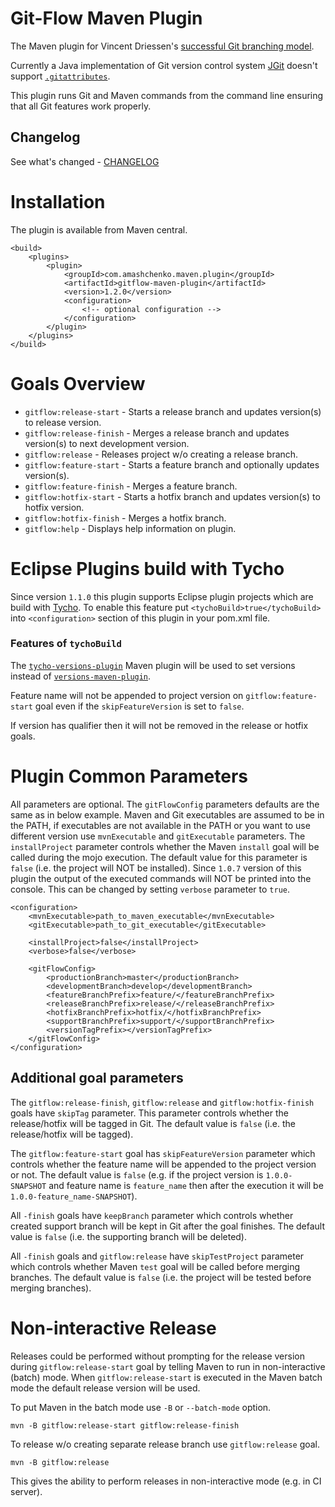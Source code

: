 # Git-Flow Maven Plugin

The Maven plugin for Vincent Driessen's [successful Git branching model](http://nvie.com/posts/a-successful-git-branching-model/).

Currently a Java implementation of Git version control system [JGit](https://github.com/eclipse/jgit) doesn't support [`.gitattributes`](http://git-scm.com/book/en/Customizing-Git-Git-Attributes).

This plugin runs Git and Maven commands from the command line ensuring that all Git features work properly.

## Changelog

See what's changed - [CHANGELOG](CHANGELOG.md)

# Installation

The plugin is available from Maven central.
    
    <build>
        <plugins>
            <plugin>
                <groupId>com.amashchenko.maven.plugin</groupId>
                <artifactId>gitflow-maven-plugin</artifactId>
                <version>1.2.0</version>
                <configuration>
                    <!-- optional configuration -->
                </configuration>
            </plugin>
        </plugins>
    </build>


# Goals Overview

- `gitflow:release-start` - Starts a release branch and updates version(s) to release version.
- `gitflow:release-finish` - Merges a release branch and updates version(s) to next development version.
- `gitflow:release` - Releases project w/o creating a release branch.
- `gitflow:feature-start` - Starts a feature branch and optionally updates version(s).
- `gitflow:feature-finish` - Merges a feature branch.
- `gitflow:hotfix-start` - Starts a hotfix branch and updates version(s) to hotfix version.
- `gitflow:hotfix-finish` - Merges a hotfix branch.
- `gitflow:help` - Displays help information on plugin.


# Eclipse Plugins build with Tycho

Since version `1.1.0` this plugin supports Eclipse plugin projects which are build with [Tycho](https://eclipse.org/tycho/).
To enable this feature put `<tychoBuild>true</tychoBuild>` into `<configuration>` section of this plugin in your pom.xml file.

### Features of `tychoBuild` 

The [`tycho-versions-plugin`](https://eclipse.org/tycho/sitedocs/tycho-release/tycho-versions-plugin/plugin-info.html) Maven plugin will be used to set versions instead of [`versions-maven-plugin`](http://www.mojohaus.org/versions-maven-plugin/).

Feature name will not be appended to project version on `gitflow:feature-start` goal even if the `skipFeatureVersion` is set to `false`.

If version has qualifier then it will not be removed in the release or hotfix goals.


# Plugin Common Parameters

All parameters are optional. The `gitFlowConfig` parameters defaults are the same as in below example.
Maven and Git executables are assumed to be in the PATH, if executables are not available in the PATH or you want to use different version use `mvnExecutable` and `gitExecutable` parameters.
The `installProject` parameter controls whether the Maven `install` goal will be called during the mojo execution. The default value for this parameter is `false` (i.e. the project will NOT be installed).
Since `1.0.7` version of this plugin the output of the executed commands will NOT be printed into the console. This can be changed by setting `verbose` parameter to `true`.

    <configuration>
        <mvnExecutable>path_to_maven_executable</mvnExecutable>
        <gitExecutable>path_to_git_executable</gitExecutable>

        <installProject>false</installProject>
        <verbose>false</verbose>

        <gitFlowConfig>
            <productionBranch>master</productionBranch>
            <developmentBranch>develop</developmentBranch>
            <featureBranchPrefix>feature/</featureBranchPrefix>
            <releaseBranchPrefix>release/</releaseBranchPrefix>
            <hotfixBranchPrefix>hotfix/</hotfixBranchPrefix>
            <supportBranchPrefix>support/</supportBranchPrefix>
            <versionTagPrefix></versionTagPrefix>
        </gitFlowConfig>
    </configuration>

## Additional goal parameters

The `gitflow:release-finish`, `gitflow:release` and `gitflow:hotfix-finish` goals have `skipTag` parameter. This parameter controls whether the release/hotfix will be tagged in Git.
The default value is `false` (i.e. the release/hotfix will be tagged).

The `gitflow:feature-start` goal has `skipFeatureVersion` parameter which controls whether the feature name will be appended to the project version or not.
The default value is `false` (e.g. if the project version is `1.0.0-SNAPSHOT` and feature name is `feature_name` then after the execution it will be `1.0.0-feature_name-SNAPSHOT`).

All `-finish` goals have `keepBranch` parameter which controls whether created support branch will be kept in Git after the goal finishes.
The default value is `false` (i.e. the supporting branch will be deleted).

All `-finish` goals and `gitflow:release` have `skipTestProject` parameter which controls whether Maven `test` goal will be called before merging branches.
The default value is `false` (i.e. the project will be tested before merging branches).

# Non-interactive Release

Releases could be performed without prompting for the release version during `gitflow:release-start` goal by telling Maven to run in non-interactive (batch) mode.
When `gitflow:release-start` is executed in the Maven batch mode the default release version will be used.

To put Maven in the batch mode use `-B` or `--batch-mode` option.

    mvn -B gitflow:release-start gitflow:release-finish
    
To release w/o creating separate release branch use `gitflow:release` goal.

    mvn -B gitflow:release

This gives the ability to perform releases in non-interactive mode (e.g. in CI server).
